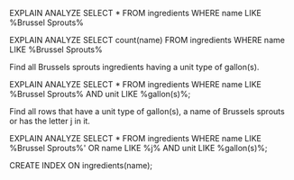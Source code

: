 <!-- Find all rows that have an ingredient name of Brussels sprouts. -->
EXPLAIN ANALYZE SELECT * FROM ingredients WHERE name LIKE %Brussel Sprouts%

<!-- Calculate the total count of rows of ingredients with a name of Brussels sprouts. -->

EXPLAIN ANALYZE SELECT count(name) FROM ingredients WHERE name LIKE %Brussel Sprouts%

Find all Brussels sprouts ingredients having a unit type of gallon(s).

EXPLAIN ANALYZE SELECT * FROM ingredients WHERE name LIKE %Brussel Sprouts% AND unit LIKE %gallon(s)%;

Find all rows that have a unit type of gallon(s), a name of Brussels sprouts or has the letter j in it.

EXPLAIN ANALYZE SELECT * FROM ingredients WHERE name LIKE %Brussel Sprouts%' OR name LIKE %j% AND unit LIKE %gallon(s)%;

CREATE INDEX ON ingredients(name);
